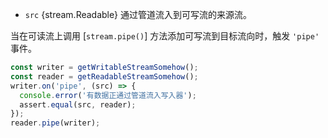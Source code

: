 <!-- YAML
added: v0.9.4
-->

* `src` {stream.Readable} 通过管道流入到可写流的来源流。

当在可读流上调用 [`stream.pipe()`] 方法添加可写流到目标流向时，触发 `'pipe'` 事件。

```js
const writer = getWritableStreamSomehow();
const reader = getReadableStreamSomehow();
writer.on('pipe', (src) => {
  console.error('有数据正通过管道流入写入器');
  assert.equal(src, reader);
});
reader.pipe(writer);
```

